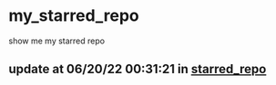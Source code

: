 # my_starred_repo
show me my starred repo

update at 06/20/22 00:31:21 in [starred_repo](./index.html)
---

